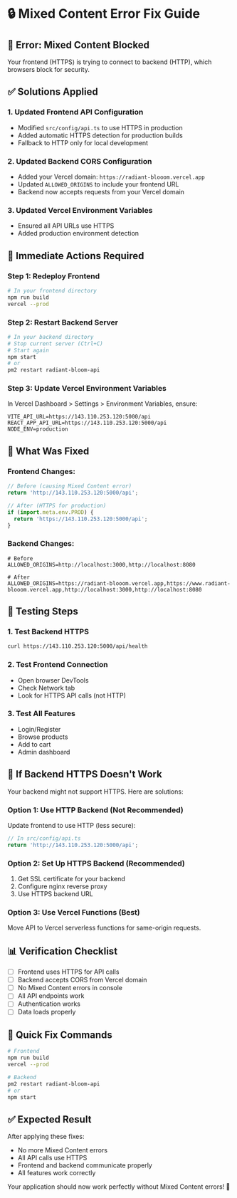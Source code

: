 # 🔒 Mixed Content Error Fix Guide

## 🚨 **Error: Mixed Content Blocked**

Your frontend (HTTPS) is trying to connect to backend (HTTP), which browsers block for security.

## ✅ **Solutions Applied**

### **1. Updated Frontend API Configuration**
- Modified `src/config/api.ts` to use HTTPS in production
- Added automatic HTTPS detection for production builds
- Fallback to HTTP only for local development

### **2. Updated Backend CORS Configuration**
- Added your Vercel domain: `https://radiant-blooom.vercel.app`
- Updated `ALLOWED_ORIGINS` to include your frontend URL
- Backend now accepts requests from your Vercel domain

### **3. Updated Vercel Environment Variables**
- Ensured all API URLs use HTTPS
- Added production environment detection

## 🚀 **Immediate Actions Required**

### **Step 1: Redeploy Frontend**
```bash
# In your frontend directory
npm run build
vercel --prod
```

### **Step 2: Restart Backend Server**
```bash
# In your backend directory
# Stop current server (Ctrl+C)
# Start again
npm start
# or
pm2 restart radiant-bloom-api
```

### **Step 3: Update Vercel Environment Variables**
In Vercel Dashboard > Settings > Environment Variables, ensure:
```
VITE_API_URL=https://143.110.253.120:5000/api
REACT_APP_API_URL=https://143.110.253.120:5000/api
NODE_ENV=production
```

## 🔧 **What Was Fixed**

### **Frontend Changes:**
```javascript
// Before (causing Mixed Content error)
return 'http://143.110.253.120:5000/api';

// After (HTTPS for production)
if (import.meta.env.PROD) {
  return 'https://143.110.253.120:5000/api';
}
```

### **Backend Changes:**
```env
# Before
ALLOWED_ORIGINS=http://localhost:3000,http://localhost:8080

# After
ALLOWED_ORIGINS=https://radiant-blooom.vercel.app,https://www.radiant-blooom.vercel.app,http://localhost:3000,http://localhost:8080
```

## 🧪 **Testing Steps**

### **1. Test Backend HTTPS**
```bash
curl https://143.110.253.120:5000/api/health
```

### **2. Test Frontend Connection**
- Open browser DevTools
- Check Network tab
- Look for HTTPS API calls (not HTTP)

### **3. Test All Features**
- Login/Register
- Browse products
- Add to cart
- Admin dashboard

## 🚨 **If Backend HTTPS Doesn't Work**

Your backend might not support HTTPS. Here are solutions:

### **Option 1: Use HTTP Backend (Not Recommended)**
Update frontend to use HTTP (less secure):
```javascript
// In src/config/api.ts
return 'http://143.110.253.120:5000/api';
```

### **Option 2: Set Up HTTPS Backend (Recommended)**
1. Get SSL certificate for your backend
2. Configure nginx reverse proxy
3. Use HTTPS backend URL

### **Option 3: Use Vercel Functions (Best)**
Move API to Vercel serverless functions for same-origin requests.

## 📊 **Verification Checklist**

- [ ] Frontend uses HTTPS for API calls
- [ ] Backend accepts CORS from Vercel domain
- [ ] No Mixed Content errors in console
- [ ] All API endpoints work
- [ ] Authentication works
- [ ] Data loads properly

## 🔄 **Quick Fix Commands**

```bash
# Frontend
npm run build
vercel --prod

# Backend
pm2 restart radiant-bloom-api
# or
npm start
```

## ✅ **Expected Result**

After applying these fixes:
- No more Mixed Content errors
- All API calls use HTTPS
- Frontend and backend communicate properly
- All features work correctly

Your application should now work perfectly without Mixed Content errors! 🚀
